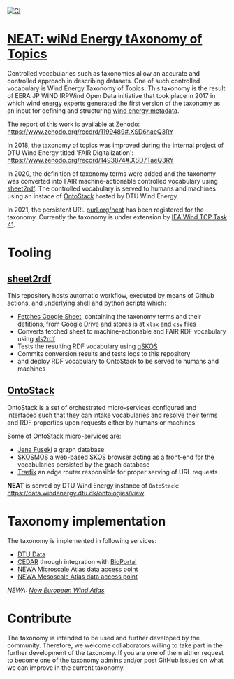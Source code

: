 [![CI](https://github.com/DTUWindEnergy/NEAT-taxonomy/workflows/Sheet2RDF/badge.svg)](https://github.com/DTUWindEnergy/NEAT-taxonomy/actions?query=workflow%3ASheet2RDF)

# [NEAT: wi**N**d **E**nergy t**A**xonomy of **T**opics](http://data.windenergy.dtu.dk/controlled-terminology/neat/)

Controlled vocabularies such as taxonomies allow an accurate and controlled approach in describing datasets. One of such controlled vocabulary is Wind Energy Taxonomy of Topics. This taxonomy is the result of EERA JP WIND IRPWind Open Data initiative that took place in 2017 in which wind energy experts generated the first version of the taxonomy as an input for defining and structuring [wind energy metadata](https://zenodo.org/record/4013191).

The report of this work is available at Zenodo: https://www.zenodo.org/record/1199489#.XSD6haeQ3RY

In 2018, the taxonomy of topics was improved during the internal project of DTU Wind Energy titled 'FAIR Digitalization':
https://www.zenodo.org/record/1493874#.XSD7TaeQ3RY

In 2020, the definition of taxonomy terms were added and the taxonomy was converted into FAIR machine-actionable controlled vocabulary using [sheet2rdf](https://github.com/fair-data-collective/sheet2rdf).  The controlled vocabulary is served to humans and machines using an instace of [OntoStack](http://data.windenergy.dtu.dk/ontologies/view/) hosted by DTU Wind Energy.

In 2021, the persistent URL [purl.org/neat](purl.org/neat) has been registered for the taxonomy. Currently the taxonomy is under extension by [IEA Wind TCP Task 41](https://windenergy.dtu.dk/english/research/research-projects/iea-wind-tcp-task-41).


# Tooling
## [sheet2rdf](https://github.com/fair-data-collective/sheet2rdf)

This repository hosts automatic workflow, executed by means of Github actions, and underlying shell and python scripts which:

- [Fetches Google Sheet](https://docs.google.com/spreadsheets/d/1dvfNjJODfhb7vEW0bNmKCz7ae8dXGqOAxEjSita6cls/edit#gid=1404619820), containing the taxonomy terms and their defitions, from Google Drive and stores is at `xlsx` and `csv` files
- Converts fetched sheet to machine-actionable and FAIR RDF vocabulary using [xls2rdf](https://github.com/sparna-git/xls2rdf)
- Tests the resulting RDF vocabulary using [qSKOS](https://github.com/cmader/qSKOS/)
- Commits conversion results and tests logs to this repository
- and deploy RDF vocabulary to OntoStack to be served to humans and machines

## [OntoStack](http://data.windenergy.dtu.dk/ontologies/view/)

OntoStack is a set of orchestrated micro-services configured and interfaced such that they can intake vocabularies and resolve their terms and RDF properties upon requests either by humans or machines.

Some of OntoStack micro-services are:

- [Jena Fuseki](https://jena.apache.org/documentation/fuseki2/) a graph database
- [SKOSMOS](http://www.skosmos.org/) a web-based SKOS browser acting as a front-end for the vocabularies persisted by the graph database
- [Træfik](https://doc.traefik.io/traefik/) an edge router responsible for proper serving of URL requests

**NEAT** is served by DTU Wind Energy instance of `OntoStack`:
https://data.windenergy.dtu.dk/ontologies/view

# Taxonomy implementation
The taxonomy is implemented in following services:
- [DTU Data](https://data.dtu.dk/DTU_Wind_Energy)
- [CEDAR](http://cedar.metadatacenter.org/) through integration with [BioPortal](https://bioportal.bioontology.org/ontologies/WETAXTOPICS/)
- [NEWA Microscale Atlas data access point](https://wps.neweuropeanwindatlas.eu/api/microscale-atlas/v1/docs)
- [NEWA Mesoscale Atlas data access point](https://wps.neweuropeanwindatlas.eu/api/mesoscale-atlas/v1/docs)

*NEWA: [New European Wind Atlas](https://www.neweuropeanwindatlas.eu/)*
# Contribute

The taxonomy is intended to be used and further developed by the community. Therefore, we welcome collaborators willing to take part in the further development of the taxonomy. If you are one of them either request to become one of the taxonomy admins and/or post GitHub issues on what we can improve in the current taxonomy.
